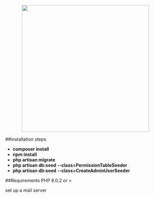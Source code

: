 <p align="center"><a href="https://laravel.com" target="_blank"><img src="https://raw.githubusercontent.com/laravel/art/master/logo-lockup/5%20SVG/2%20CMYK/1%20Full%20Color/laravel-logolockup-cmyk-red.svg" width="400"></a></p>

<p align="center">


##installation steps

- **composer install**
- **npm install**
- **php artisan migrate**
- **php artisan db:seed --class=PermissionTableSeeder**
- **php artisan db:seed --class=CreateAdminUserSeeder**

##Requirements
PHP 8.0.2 or >

set up a mail server
